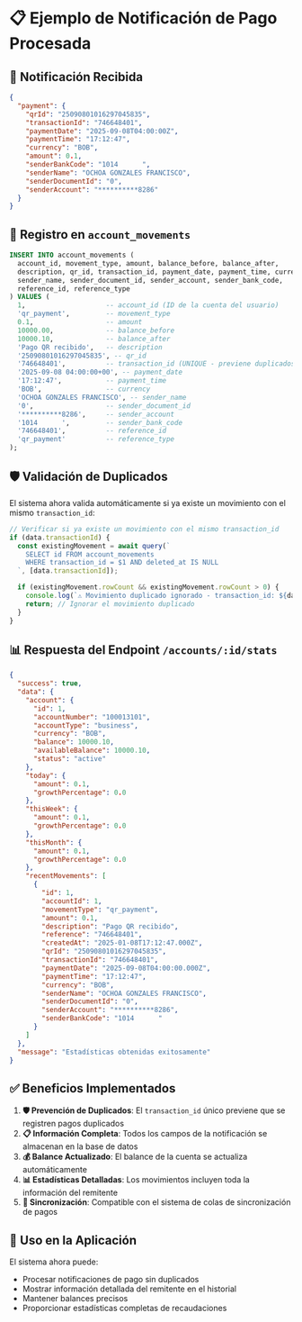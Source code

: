 # 📋 Ejemplo de Notificación de Pago Procesada

## 🔄 Notificación Recibida

```json
{
  "payment": {
    "qrId": "25090801016297045835",
    "transactionId": "746648401",
    "paymentDate": "2025-09-08T04:00:00Z",
    "paymentTime": "17:12:47",
    "currency": "BOB",
    "amount": 0.1,
    "senderBankCode": "1014      ",
    "senderName": "OCHOA GONZALES FRANCISCO",
    "senderDocumentId": "0",
    "senderAccount": "**********8286"
  }
}
```

## 💾 Registro en `account_movements`

```sql
INSERT INTO account_movements (
  account_id, movement_type, amount, balance_before, balance_after,
  description, qr_id, transaction_id, payment_date, payment_time, currency,
  sender_name, sender_document_id, sender_account, sender_bank_code,
  reference_id, reference_type
) VALUES (
  1,                    -- account_id (ID de la cuenta del usuario)
  'qr_payment',         -- movement_type
  0.1,                  -- amount
  10000.00,             -- balance_before
  10000.10,             -- balance_after
  'Pago QR recibido',   -- description
  '25090801016297045835', -- qr_id
  '746648401',          -- transaction_id (UNIQUE - previene duplicados)
  '2025-09-08 04:00:00+00', -- payment_date
  '17:12:47',           -- payment_time
  'BOB',                -- currency
  'OCHOA GONZALES FRANCISCO', -- sender_name
  '0',                  -- sender_document_id
  '**********8286',     -- sender_account
  '1014      ',         -- sender_bank_code
  '746648401',          -- reference_id
  'qr_payment'          -- reference_type
);
```

## 🛡️ Validación de Duplicados

El sistema ahora valida automáticamente si ya existe un movimiento con el mismo `transaction_id`:

```typescript
// Verificar si ya existe un movimiento con el mismo transaction_id
if (data.transactionId) {
  const existingMovement = await query(`
    SELECT id FROM account_movements 
    WHERE transaction_id = $1 AND deleted_at IS NULL
  `, [data.transactionId]);

  if (existingMovement.rowCount && existingMovement.rowCount > 0) {
    console.log(`⚠️ Movimiento duplicado ignorado - transaction_id: ${data.transactionId}`);
    return; // Ignorar el movimiento duplicado
  }
}
```

## 📊 Respuesta del Endpoint `/accounts/:id/stats`

```json
{
  "success": true,
  "data": {
    "account": {
      "id": 1,
      "accountNumber": "100013101",
      "accountType": "business",
      "currency": "BOB",
      "balance": 10000.10,
      "availableBalance": 10000.10,
      "status": "active"
    },
    "today": {
      "amount": 0.1,
      "growthPercentage": 0.0
    },
    "thisWeek": {
      "amount": 0.1,
      "growthPercentage": 0.0
    },
    "thisMonth": {
      "amount": 0.1,
      "growthPercentage": 0.0
    },
    "recentMovements": [
      {
        "id": 1,
        "accountId": 1,
        "movementType": "qr_payment",
        "amount": 0.1,
        "description": "Pago QR recibido",
        "reference": "746648401",
        "createdAt": "2025-01-08T17:12:47.000Z",
        "qrId": "25090801016297045835",
        "transactionId": "746648401",
        "paymentDate": "2025-09-08T04:00:00.000Z",
        "paymentTime": "17:12:47",
        "currency": "BOB",
        "senderName": "OCHOA GONZALES FRANCISCO",
        "senderDocumentId": "0",
        "senderAccount": "**********8286",
        "senderBankCode": "1014      "
      }
    ]
  },
  "message": "Estadísticas obtenidas exitosamente"
}
```

## ✅ Beneficios Implementados

1. **🛡️ Prevención de Duplicados**: El `transaction_id` único previene que se registren pagos duplicados
2. **📋 Información Completa**: Todos los campos de la notificación se almacenan en la base de datos
3. **💰 Balance Actualizado**: El balance de la cuenta se actualiza automáticamente
4. **📊 Estadísticas Detalladas**: Los movimientos incluyen toda la información del remitente
5. **🔄 Sincronización**: Compatible con el sistema de colas de sincronización de pagos

## 🚀 Uso en la Aplicación

El sistema ahora puede:
- Procesar notificaciones de pago sin duplicados
- Mostrar información detallada del remitente en el historial
- Mantener balances precisos
- Proporcionar estadísticas completas de recaudaciones
